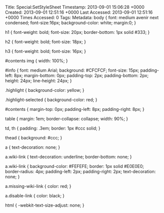 Title: Special:SetStyleSheet
Timestamp: 2013-09-01 15:06:28 +0000
Created: 2013-09-01 12:51:16 +0000
Last Accessed: 2013-09-01 12:51:16 +0000
Times Accessed: 0
Tags: 
Metadata: 
body {
    font: medium avenir next condensed;
    font-size:16px;
    background-color: white;
    margin:0;
}

h1 {
    font-weight: bold;
    font-size: 20px;
    border-bottom: 1px solid #333;
}

h2 {
    font-weight: bold;
    font-size: 18px;
}

h3 {
    font-weight: bold;
    font-size: 16px;
}

#contents img {
    width: 100%;
}

#info {
    font: medium Arial;
    background: #CFCFCF;
    font-size: 15px;
    padding-left: 8px;
    margin-bottom: 0px;
    padding-top: 2px;
    padding-bottom: 2px;
    height: 24px;
    line-height: 24px;
}

.highlight {
    background-color: yellow;
}

.highlight-selected {
    background-color: red;
}

#contents {
    margin-top: 0px;
    padding-left: 8px;
    padding-right: 8px;
}

table {
    margin: 1em;
    border-collapse: collapse;
    width: 90%;
}

td, th {
    padding: .3em;
    border: 1px #ccc solid;
}

thead {
    background: #ccc;
}

a {
    text-decoration: none;
}

a.wiki-link {
    text-decoration: underline;
    border-bottom: none;
}

a.wiki-link {
    background-color: #FEFEFE;
    border: 1px solid #E0E0E0;
    border-radius: 4px;
    padding-left: 2px;
    padding-right: 2px;
    text-decoration: none;
}

a.missing-wiki-link {
    color: red;
}

a.disable-link {
    color: black;
}

html {
    -webkit-text-size-adjust: none;
}